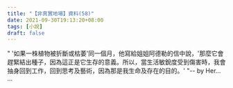 ```yaml
---
title: "【非真實地場】資料(58)"
date: 2021-09-30T19:13:20+08:00
tags: [小說]
draft: false
---
```


" '如果一株植物被折斷或枯萎'同一個月，他寫給姐姐阿德勒的信中說，'那麼它會趕緊結出種子，因為這正是它生存的意義。所以，當生活敏銳度受到傷害時，我會抽身回到工作，回到思考及藝術，因為那是我生命及存在的目的。' "-- by Her... ...  
